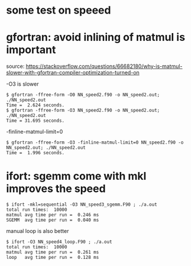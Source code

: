 # some test on speeed

# gfortran: avoid inlining of matmul is important
source: https://stackoverflow.com/questions/66682180/why-is-matmul-slower-with-gfortran-compiler-optimization-turned-on

-O3 is slower
```
$ gfortran -ffree-form -O0 NN_speed2.f90 -o NN_speed2.out; ./NN_speed2.out
Time =  2.624 seconds.
$ gfortran -ffree-form -O3 NN_speed2.f90 -o NN_speed2.out; ./NN_speed2.out
Time = 31.695 seconds.
```
-finline-matmul-limit=0
```
$ gfortran -ffree-form -O3 -finline-matmul-limit=0 NN_speed2.f90 -o NN_speed2.out; ./NN_speed2.out
Time =  1.996 seconds.
```
# ifort: sgemm come with mkl improves the speed
```
$ ifort -mkl=sequential -O3 NN_speed3_sgemm.F90 ; ./a.out  
total run times:  10000
matmul avg time per run =  0.246 ms
SGEMM  avg time per run =  0.040 ms
```

manual loop is also better
```
$ ifort -O3 NN_speed4_loop.F90 ; ./a.out          
total run times:  10000
matmul avg time per run =  0.261 ms
loop   avg time per run =  0.128 ms
```
